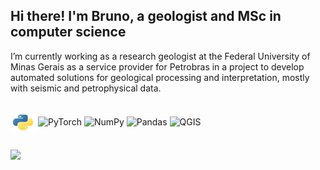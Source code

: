 ## Hi there! I'm Bruno, a geologist and MSc in computer science

 I’m currently working as a research geologist at the Federal University of Minas Gerais as a service provider for Petrobras in a project to develop automated solutions for geological processing and interpretation, mostly with seismic and petrophysical data.

<div style="display: inline_block"><br>
  <img align="center" alt="Python" height="30" width="40" src="https://raw.githubusercontent.com/devicons/devicon/master/icons/python/python-original.svg">
  <img align="center" alt="PyTorch" height="30" width="40" src="https://cdn.jsdelivr.net/gh/devicons/devicon/icons/pytorch/pytorch-original.svg" >
  <img align="center" alt="NumPy" height="40" width="40" src="https://cdn.jsdelivr.net/gh/devicons/devicon/icons/numpy/numpy-original-wordmark.svg" >
  <img align="center" alt="Pandas" height="30" width="40" src="https://cdn.jsdelivr.net/gh/devicons/devicon/icons/pandas/pandas-original-wordmark.svg" >
  <img align="center" alt="QGIS" height="30" width="40" src="https://github.com/qgis/QGIS/blob/master/images/icons/qgis_icon.svg" >
</div>
          
##
<div> 
  <a href="https://www.linkedin.com/in/brunoaugustoam/" target="_blank"><img src="https://img.shields.io/badge/-LinkedIn-%230077B5?style=for-the-badge&logo=linkedin&logoColor=white" target="_blank"></a> 
</div>



          
          
<!--
**brunoaugustoam/brunoaugustoam** is a ✨ _special_ ✨ repository because its `README.md` (this file) appears on your GitHub profile.

Here are some ideas to get you started:

- 🔭 I’m currently working on ...
- 🌱 I’m currently learning ...
- 👯 I’m looking to collaborate on ...
- 🤔 I’m looking for help with ...
- 💬 Ask me about ...
- 📫 How to reach me: ...
- 😄 Pronouns: ...
- ⚡ Fun fact: ...
-->
